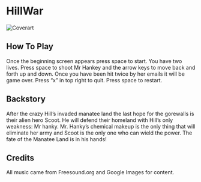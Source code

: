 # HillWar
![Coverart](https://user-images.githubusercontent.com/49879473/56514952-aab87280-6504-11e9-8cd0-e0b04660a9f0.png)
## How To Play
Once the beginning screen appears press space to start. You have two lives. Press space to
shoot Mr Hankey and the arrow keys to move back and forth up and down. Once you have been hit twice by
her emails it will be game over. Press “x” in top right to quit. Press space to restart. 

## Backstory

After the crazy Hill’s invaded manatee land the last hope for the gorewalls is their alien
hero Scoot. He will defend their homeland with Hill’s only weakness: Mr hanky. Mr. Hanky’s
chemical makeup is the only thing that will eliminate her army and Scoot is the only one who
can wield the power. The fate of the Manatee Land is in his hands!




## Credits
All music came from Freesound.org and Google Images for content. 
